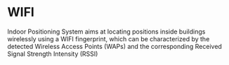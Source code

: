 # WIFI
Indoor Positioning System aims at locating positions inside buildings wirelessly using a WIFI fingerprint, which can be characterized by the detected Wireless Access Points (WAPs) and the corresponding Received Signal Strength Intensity (RSSI)
